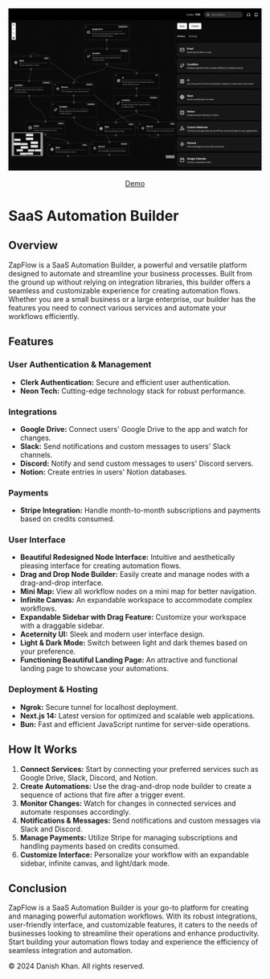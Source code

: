 <div align="center" id="top" className="mb-10">

&#xa0;

  <img src="./public/temp-banner.png" alt="preview" />

<a href="https://jj-zapflow.vercel.app/">Demo</a>

</div>

# SaaS Automation Builder

## Overview

ZapFlow is a SaaS Automation Builder, a powerful and versatile platform designed to automate and streamline your business processes. Built from the ground up without relying on integration libraries, this builder offers a seamless and customizable experience for creating automation flows. Whether you are a small business or a large enterprise, our builder has the features you need to connect various services and automate your workflows efficiently.

## Features

### User Authentication & Management
- **Clerk Authentication:** Secure and efficient user authentication.
- **Neon Tech:** Cutting-edge technology stack for robust performance.

### Integrations
- **Google Drive:** Connect users' Google Drive to the app and watch for changes.
- **Slack:** Send notifications and custom messages to users' Slack channels.
- **Discord:** Notify and send custom messages to users' Discord servers.
- **Notion:** Create entries in users' Notion databases.

### Payments
- **Stripe Integration:** Handle month-to-month subscriptions and payments based on credits consumed.

### User Interface
- **Beautiful Redesigned Node Interface:** Intuitive and aesthetically pleasing interface for creating automation flows.
- **Drag and Drop Node Builder:** Easily create and manage nodes with a drag-and-drop interface.
- **Mini Map:** View all workflow nodes on a mini map for better navigation.
- **Infinite Canvas:** An expandable workspace to accommodate complex workflows.
- **Expandable Sidebar with Drag Feature:** Customize your workspace with a draggable sidebar.
- **Aceternity UI:** Sleek and modern user interface design.
- **Light & Dark Mode:** Switch between light and dark themes based on your preference.
- **Functioning Beautiful Landing Page:** An attractive and functional landing page to showcase your automations.

### Deployment & Hosting
- **Ngrok:** Secure tunnel for localhost deployment.
- **Next.js 14:** Latest version for optimized and scalable web applications.
- **Bun:** Fast and efficient JavaScript runtime for server-side operations.

## How It Works

1. **Connect Services:** Start by connecting your preferred services such as Google Drive, Slack, Discord, and Notion.
2. **Create Automations:** Use the drag-and-drop node builder to create a sequence of actions that fire after a trigger event.
3. **Monitor Changes:** Watch for changes in connected services and automate responses accordingly.
4. **Notifications & Messages:** Send notifications and custom messages via Slack and Discord.
5. **Manage Payments:** Utilize Stripe for managing subscriptions and handling payments based on credits consumed.
6. **Customize Interface:** Personalize your workflow with an expandable sidebar, infinite canvas, and light/dark mode.

## Conclusion

ZapFlow is a SaaS Automation Builder is your go-to platform for creating and managing powerful automation workflows. With its robust integrations, user-friendly interface, and customizable features, it caters to the needs of businesses looking to streamline their operations and enhance productivity. Start building your automation flows today and experience the efficiency of seamless integration and automation.


© 2024 Danish Khan. All rights reserved.

